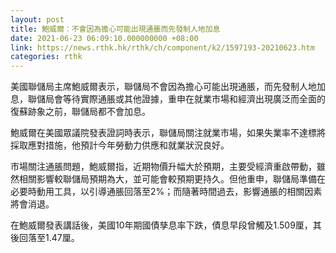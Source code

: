 ```yaml
---
layout: post
title: 鮑威爾：不會因為擔心可能出現通脹而先發制人地加息
date: 2021-06-23 06:09:10.000000000 +08:00
link: https://news.rthk.hk/rthk/ch/component/k2/1597193-20210623.htm
categories: rthk
---
```


美國聯儲局主席鮑威爾表示，聯儲局不會因為擔心可能出現通脹，而先發制人地加息，聯儲局會等待實際通脹或其他證據，重申在就業市場和經濟出現廣泛而全面的復蘇跡象之前，聯儲局都不會加息。

鮑威爾在美國眾議院發表證詞時表示，聯儲局關注就業市場，如果失業率不達標將採取應對措施，他預計今年勞動力供應和就業狀況良好。

市場關注通脹問題，鮑威爾指，近期物價升幅大於預期，主要受經濟重啟帶動，雖然相關影響較聯儲局預期為大，並可能會較預期更持久。但他重申，聯儲局準備在必要時動用工具，以引導通脹回落至2%；而隨著時間過去，影響通脹的相關因素將會消退。

在鮑威爾發表講話後，美國10年期國債孳息率下跌，債息早段曾觸及1.509厘，其後回落至1.47厘。
